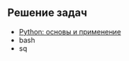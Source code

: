 ## Решение задач ##

- [Python: основы и применение](https://stepik.org/course/512/syllabus)
- bash
- sq
